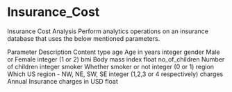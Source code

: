 # Insurance_Cost
Insurance Cost Analysis
Perform analytics operations on an insurance database that uses the below mentioned parameters.

Parameter	Description	Content type
age	Age in years	integer
gender	Male or Female	integer (1 or 2)
bmi	Body mass index	float
no_of_children	Number of children	integer
smoker	Whether smoker or not	integer (0 or 1)
region	Which US region - NW, NE, SW, SE	integer (1,2,3 or 4 respectively)
charges	Annual Insurance charges in USD	float
